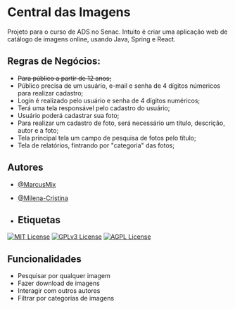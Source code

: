 # Central das Imagens

Projeto para o curso de ADS no Senac. Intuito é criar uma aplicação web de catálogo de imagens online, usando Java, Spring e React.

## Regras de Negócios:
-  ~~Para público a partir de 12 anos;~~
- Público precisa de um usuário, e-mail e senha de 4 dígitos númericos para realizar cadastro;
- Login é realizado pelo usuário e senha de 4 dígitos numéricos;
- Terá uma tela responsável pelo cadastro do usuário;
- Usuário poderá cadastrar sua foto;
- Para realizar um cadastro de foto, será necessário um título, descrição, autor e a foto;
- Tela principal tela um campo de pesquisa de fotos pelo título;
- Tela de relatórios, fintrando por "categoria" das fotos;

## Autores


- [@MarcusMix](https://www.github.com/marcusmix)
- [@Milena-Cristina](https://www.github.com/milena-cristina)

- ## Etiquetas

[![MIT License](https://img.shields.io/badge/License-MIT-green.svg)](https://choosealicense.com/licenses/mit/)
[![GPLv3 License](https://img.shields.io/badge/License-GPL%20v3-yellow.svg)](https://opensource.org/licenses/)
[![AGPL License](https://img.shields.io/badge/license-AGPL-blue.svg)](http://www.gnu.org/licenses/agpl-3.0)


## Funcionalidades
- Pesquisar por qualquer imagem
- Fazer download de imagens
- Interagir com outros autores
- Filtrar por categorias de imagens
